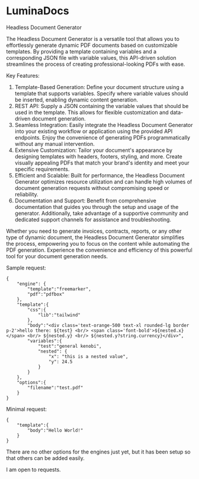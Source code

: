 # LuminaDocs
Headless Document Generator

The Headless Document Generator is a versatile tool that allows you to effortlessly generate dynamic PDF documents based on customizable templates. By providing a template containing variables and a corresponding JSON file with variable values, this API-driven solution streamlines the process of creating professional-looking PDFs with ease.

Key Features:

1. Template-Based Generation: Define your document structure using a template that supports variables. Specify where
   variable values should be inserted, enabling dynamic content generation.
2. REST API: Supply a JSON containing the variable values that should be used in the template. This allows for flexible
   customization and data-driven document generation.
3. Seamless Integration: Easily integrate the Headless Document Generator into your existing workflow or application
   using the provided API endpoints. Enjoy the convenience of generating PDFs programmatically without any manual
   intervention.
4. Extensive Customization: Tailor your document's appearance by designing templates with headers, footers, styling, and
   more. Create visually appealing PDFs that match your brand's identity and meet your specific requirements.
5. Efficient and Scalable: Built for performance, the Headless Document Generator optimizes resource utilization and can
   handle high volumes of document generation requests without compromising speed or reliability.
6. Documentation and Support: Benefit from comprehensive documentation that guides you through the setup and usage of
   the generator. Additionally, take advantage of a supportive community and dedicated support channels for assistance
   and troubleshooting.

Whether you need to generate invoices, contracts, reports, or any other type of dynamic document, the Headless Document
Generator simplifies the process, empowering you to focus on the content while automating the PDF generation. Experience
the convenience and efficiency of this powerful tool for your document generation needs.

Sample request:

```
{
    "engine": {
        "template":"freemarker",
        "pdf":"pdfbox"
    },
    "template":{
        "css":{
            "lib":"tailwind"
        },
        "body":"<div class='text-orange-500 text-xl rounded-lg border p-2'>hello there: ${test} <br/> <span class='font-bold'>${nested.x}</span> <br/> ${nested.y} <br/> ${nested.y?string.currency}</div>",
        "variables":{
            "test":"general kenobi",
            "nested": {
                "x": "this is a nested value",
                "y": 24.5
            }
        }
    },
    "options":{
        "filename":"test.pdf"
    }
}
```

Minimal request:

```
{
    "template":{
        "body":"Hello World!"
    }
}
```

There are no other options for the engines just yet, but it has been setup so that others can be added easily.

I am open to requests.